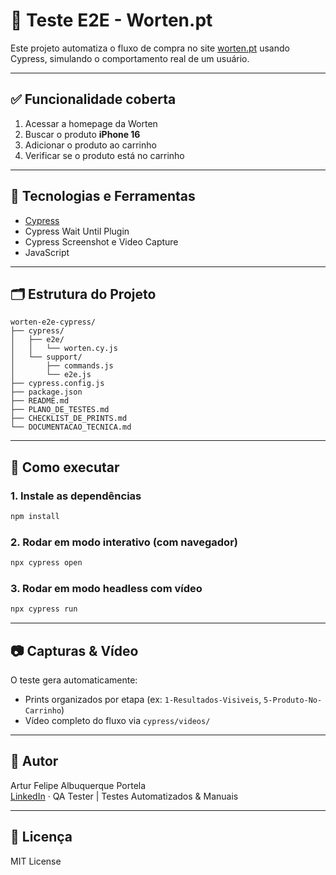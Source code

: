 # 🛒 Teste E2E - Worten.pt

Este projeto automatiza o fluxo de compra no site [worten.pt](https://www.worten.pt) usando Cypress, simulando o comportamento real de um usuário.

---

## ✅ Funcionalidade coberta

1. Acessar a homepage da Worten
2. Buscar o produto **iPhone 16**
3. Adicionar o produto ao carrinho
4. Verificar se o produto está no carrinho

---

## 🧪 Tecnologias e Ferramentas

- [Cypress](https://www.cypress.io/)
- Cypress Wait Until Plugin
- Cypress Screenshot e Video Capture
- JavaScript

---

## 🗂️ Estrutura do Projeto

```
worten-e2e-cypress/
├── cypress/
│   ├── e2e/
│   │   └── worten.cy.js
│   └── support/
│       ├── commands.js
│       └── e2e.js
├── cypress.config.js
├── package.json
├── README.md
├── PLANO_DE_TESTES.md
├── CHECKLIST_DE_PRINTS.md
└── DOCUMENTACAO_TECNICA.md
```

---

## 🚀 Como executar

### 1. Instale as dependências
```bash
npm install
```

### 2. Rodar em modo interativo (com navegador)
```bash
npx cypress open
```

### 3. Rodar em modo headless com vídeo
```bash
npx cypress run
```

---

## 📷 Capturas & Vídeo

O teste gera automaticamente:

- Prints organizados por etapa (ex: `1-Resultados-Visiveis`, `5-Produto-No-Carrinho`)
- Vídeo completo do fluxo via `cypress/videos/`

---

## 🧠 Autor

Artur Felipe Albuquerque Portela  
[LinkedIn](https://www.linkedin.com/in/arturfelipeqa/) · QA Tester | Testes Automatizados & Manuais

---

## 🧾 Licença

MIT License
